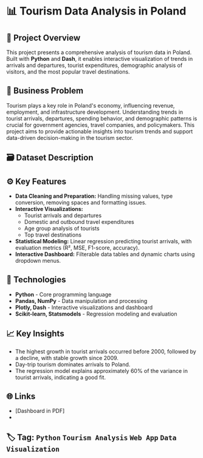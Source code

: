 # 📊  Tourism Data Analysis in Poland 

## 🧭 Project Overview

This project presents a comprehensive analysis of tourism data in Poland. Built with **Python** and **Dash**, it enables interactive visualization of trends in arrivals and departures, tourist expenditures, demographic analysis of visitors, and the most popular travel destinations.


## 🧠 Business Problem

Tourism plays a key role in Poland's economy, influencing revenue, employment, and infrastructure development. Understanding trends in tourist arrivals, departures, spending behavior, and demographic patterns is crucial for government agencies, travel companies, and policymakers. This project aims to provide actionable insights into tourism trends and support data-driven decision-making in the tourism sector.


## 🗃️ Dataset Description




## ⚙️ Key Features

- **Data Cleaning and Preparation:** Handling missing values, type conversion, removing spaces and formatting issues.  
- **Interactive Visualizations:**  
  - Tourist arrivals and departures  
  - Domestic and outbound travel expenditures  
  - Age group analysis of tourists  
  - Top travel destinations  
- **Statistical Modeling:** Linear regression predicting tourist arrivals, with evaluation metrics (R², MSE, F1-score, accuracy).  
- **Interactive Dashboard:** Filterable data tables and dynamic charts using dropdown menus.


## 🧰 Technologies
- **Python** - Core programming language
- **Pandas, NumPy** - Data manipulation and processing
- **Plotly, Dash** - Interactive visualizations and dashboard
- **Scikit-learn, Statsmodels** - Regression modeling and evaluation


## 📈 Key Insights
- The highest growth in tourist arrivals occurred before 2000, followed by a decline, with stable growth since 2009.  
- Day-trip tourism dominates arrivals to Poland.  
- The regression model explains approximately 60% of the variance in tourist arrivals, indicating a good fit.


## 🌐 Links
- [Dashboard in PDF]
- 

## 🏷️ Tag: `Python` `Tourism Analysis` `Web App` `Data Visualization`
